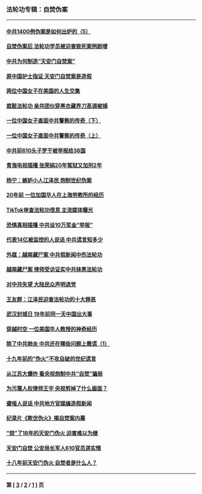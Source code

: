 ### 法轮功专辑：自焚伪案
---
#### [中共1400例伪案是如何出炉的（5）](../../pages/nf5562/n13226831.md?12060430) 
#### [自焚伪案后 法轮功学员被迫害致死案例剧增](../../pages/nf5562/n13190600.md?12060430) 
#### [中共为何制造“天安门自焚案”](../../pages/nf5562/n13183270.md?12060430) 
#### [原中国护士指证 天安门自焚案是造假](../../pages/nf5562/n13172289.md?12060430) 
#### [两位中国女子在美国的人生交集](../../pages/nf5562/n13156138.md?12060430) 
#### [栽赃法轮功 亲共团伙穿黑衣藏界刀高调被捕](../../pages/nf5562/n13073780.md?12060430) 
#### [一位中国女子直面中共警察的传奇（下）](../../pages/nf5562/n12989706.md?12060430) 
#### [一位中国女子直面中共警察的传奇（上）](../../pages/nf5562/n12985072.md?12060430) 
#### [中共前610头子罗干被举报给38国](../../pages/nf5562/n12975419.md?12060430) 
#### [青海电视插播 张荣娟20年冤狱又加刑2年](../../pages/nf5562/n12738166.md?12060430) 
#### [杨宁：嫉妒小人江泽民 炮制世纪伪案](../../pages/nf5562/n12724108.md?12060430) 
#### [20年前 一位加国华人在上海劳教所的经历](../../pages/nf5562/n12707932.md?12060430) 
#### [TikTok审查法轮功信息 主流媒体曝光](../../pages/nf5562/n12362336.md?12060430) 
#### [恐惧真相插播 中共设10万奖金“举报”](../../pages/nf5562/n12306396.md?12060430) 
#### [代表14亿被监控的人说话 中共谎言知多少](../../pages/nf5562/n12297484.md?12060430) 
#### [外媒：越南藏尸案 中共假新闻中伤法轮功](../../pages/nf5562/n12264411.md?12060430) 
#### [越南藏尸案 律师受访证实中共抹黑法轮功](../../pages/nf5562/n12261878.md?12060430) 
#### [对中共失望 大陆民众声明退党](../../pages/nf5562/n12187315.md?12060430) 
#### [王友群：江泽民迫害法轮功的十大罪恶](../../pages/nf5562/n12169074.md?12060430) 
#### [武汉封城日 19年前同一天中国出大事](../../pages/nf5562/n12150901.md?12060430) 
#### [穿越时空  一位美国华人教授的神奇经历](../../pages/nf5562/n12097460.md?12060430) 
#### [除了中共肺炎 中共还在哪些问题上撒谎（1）](../../pages/nf5562/n11955770.md?12060430) 
#### [十九年前的“伪火”不攻自破的世纪谎言](../../pages/nf5562/n11813238.md?12060430) 
#### [从江苏大爆炸 看央视炮制中共“自焚”骗局](../../pages/nf5562/n11140275.md?12060430) 
#### [为污蔑人权律师王宇 央视剪掉了什么画面？](../../pages/nf5562/n11130142.md?12060430) 
#### [聋哑人说话 中共地方官媒编造假新闻](../../pages/nf5562/n11006067.md?12060430) 
#### [纪录片《欺世伪火》揭自焚案内幕](../../pages/nf5562/n11002664.md?12060430) 
#### [“烧”了18年的天安门伪火 迫害难以为继](../../pages/nf5562/n10996660.md?12060430) 
#### [天安门自焚 公安局长军人610官员道实情](../../pages/nf5562/n10997098.md?12060430) 
#### [十八年前天安门伪火 自焚者是什么人？](../../pages/nf5562/n10996556.md?12060430) 

---
#### 第 [ [3](./3.md?12060430) / [2](./2.md?12060430) / [1](./1.md?12060430) ] 页

